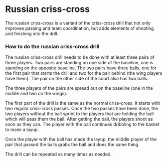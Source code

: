 # Russian criss-cross

The russian criss-cross is a variant of the criss-cross drill that not only improves passing and team coordination, but adds elements of shooting and finishing into the drill.

### How to do the russian criss-cross drill

The russian criss-cross drill needs to be done with at least three pairs of three players. Two pairs are standing on one side of the baseline, one is standing on the opposite baseline. The two pairs have three balls, one for the first pair that starts the drill and two for the pair behind (the wing players have them). The pair on the other side of the court also has two balls.

The three players of the pairs are spread out on the baseline (one in the middle and two on the wings).

The first part of the drill is the same as the normal criss-cross. It starts with two regular criss-cross passes. Once the two passes have been done, the two players without the ball sprint to the players that are holding the ball which will pass them the ball. After getting the ball, the players shoot as soon as they can. The player with the ball continues dribbling to the basket to make a layup.

Once the player with the ball has made the layup, the middle player of the pair that passed the balls grabs the ball and does the same thing.

The drill can be repeated as many times as needed.
<!--stackedit_data:
eyJoaXN0b3J5IjpbLTg3NTQ1NjIwNl19
-->
